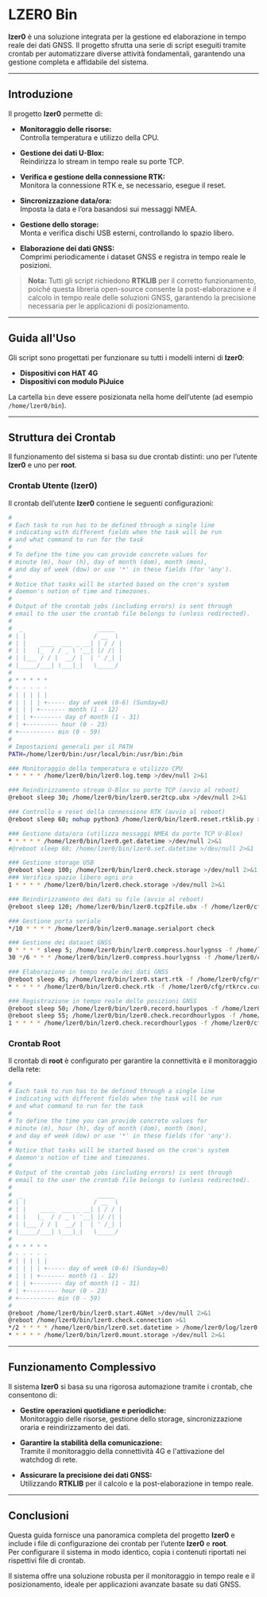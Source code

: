 # LZER0 Bin

**lzer0** è una soluzione integrata per la gestione ed elaborazione in tempo reale dei dati GNSS. Il progetto sfrutta una serie di script eseguiti tramite crontab per automatizzare diverse attività fondamentali, garantendo una gestione completa e affidabile del sistema.

---

## Introduzione

Il progetto **lzer0** permette di:

- **Monitoraggio delle risorse:**  
  Controlla temperatura e utilizzo della CPU.
  
- **Gestione dei dati U-Blox:**  
  Reindirizza lo stream in tempo reale su porte TCP.
  
- **Verifica e gestione della connessione RTK:**  
  Monitora la connessione RTK e, se necessario, esegue il reset.
  
- **Sincronizzazione data/ora:**  
  Imposta la data e l’ora basandosi sui messaggi NMEA.
  
- **Gestione dello storage:**  
  Monta e verifica dischi USB esterni, controllando lo spazio libero.
  
- **Elaborazione dei dati GNSS:**  
  Comprimi periodicamente i dataset GNSS e registra in tempo reale le posizioni.

> **Nota:** Tutti gli script richiedono **RTKLIB** per il corretto funzionamento, poiché questa libreria open-source consente la post-elaborazione e il calcolo in tempo reale delle soluzioni GNSS, garantendo la precisione necessaria per le applicazioni di posizionamento.

---

## Guida all'Uso

Gli script sono progettati per funzionare su tutti i modelli interni di **lzer0**:
- **Dispositivi con HAT 4G**
- **Dispositivi con modulo PiJuice**

La cartella `bin` deve essere posizionata nella home dell’utente (ad esempio `/home/lzer0/bin`).

---

## Struttura dei Crontab

Il funzionamento del sistema si basa su due crontab distinti: uno per l’utente **lzer0** e uno per **root**.

### Crontab Utente (lzer0)

Il crontab dell’utente **lzer0** contiene le seguenti configurazioni:

```bash
#
# Each task to run has to be defined through a single line
# indicating with different fields when the task will be run
# and what command to run for the task
#
# To define the time you can provide concrete values for
# minute (m), hour (h), day of month (dom), month (mon),
# and day of week (dow) or use '*' in these fields (for 'any').
#
# Notice that tasks will be started based on the cron's system
# daemon's notion of time and timezones.
#
# Output of the crontab jobs (including errors) is sent through
# email to the user the crontab file belongs to (unless redirected).
#
#  _                     _____ 
# | |                   / __  \
# | |    ____  ___ _ __| | / / |
# | |   |_  / / _ \ '__| |/ /| |
# | |___ / / |  __/ |  | ' /_| |
# |_____/___| \___|_|   \_____/
#
# * * * * *
# - - - - -
# | | | | |
# | | | | +----- day of week (0-6) (Sunday=0)
# | | | +------- month (1 - 12)
# | | +-------- day of month (1 - 31)
# | +--------- hour (0 - 23)
# +---------- min (0 - 59)
#
# Impostazioni generali per il PATH
PATH=/home/lzer0/bin:/usr/local/bin:/usr/bin:/bin

### Monitoraggio della temperatura e utilizzo CPU
* * * * * /home/lzer0/bin/lzer0.log.temp >/dev/null 2>&1

### Reindirizzamento stream U-Blox su porte TCP (avvio al reboot)
@reboot sleep 30; /home/lzer0/bin/lzer0.ser2tcp.ubx >/dev/null 2>&1

### Controllo e reset della connessione RTK (avvio al reboot)
@reboot sleep 60; nohup python3 /home/lzer0/bin/lzer0.reset.rtklib.py >&1

### Gestione data/ora (utilizza messaggi NMEA da porte TCP U-Blox)
* * * * * /home/lzer0/bin/lzer0.get.datetime >/dev/null 2>&1
#@reboot sleep 60; /home/lzer0/bin/lzer0.set.datetime >/dev/null 2>&1

### Gestione storage USB
@reboot sleep 100; /home/lzer0/bin/lzer0.check.storage >/dev/null 2>&1
### Verifica spazio libero ogni ora
1 * * * * /home/lzer0/bin/lzer0.check.storage >/dev/null 2>&1

### Reindirizzamento dei dati su file (avvio al reboot)
@reboot sleep 120; /home/lzer0/bin/lzer0.tcp2file.ubx -f /home/lzer0/cfg/sites.cfg >/dev/null 2>&1

### Gestione porta seriale
*/10 * * * * /home/lzer0/bin/lzer0.manage.serialport check

### Gestione dei dataset GNSS
0 * * * * sleep 5; /home/lzer0/bin/lzer0.compress.hourlygnss -f /home/lzer0/cfg/sites.cfg >/dev/null 2>&1
30 */6 * * * /home/lzer0/bin/lzer0.compress.hourlygnss -f /home/lzer0/cfg/sites.cfg -p 96 >/dev/null 2>&1

### Elaborazione in tempo reale dei dati GNSS
@reboot sleep 45; /home/lzer0/bin/lzer0.start.rtk -f /home/lzer0/cfg/rtkrcv.curr.conf >/dev/null 2>&1
* * * * * /home/lzer0/bin/lzer0.check.rtk -f /home/lzer0/cfg/rtkrcv.curr.conf >/dev/null 2>&1

### Registrazione in tempo reale delle posizioni GNSS
@reboot sleep 50; /home/lzer0/bin/lzer0.record.hourlypos -f /home/lzer0/cfg/sites.cfg >/dev/null 2>&1
@reboot sleep 55; /home/lzer0/bin/lzer0.check.recordhourlypos -f /home/lzer0/cfg/sites.cfg >/dev/null 2>&1 
1 * * * * /home/lzer0/bin/lzer0.check.recordhourlypos -f /home/lzer0/cfg/sites.cfg >/dev/null 2>&1
```

### Crontab Root

Il crontab di **root** è configurato per garantire la connettività e il monitoraggio della rete:

```bash
#
# Each task to run has to be defined through a single line
# indicating with different fields when the task will be run
# and what command to run for the task
#
# To define the time you can provide concrete values for
# minute (m), hour (h), day of month (dom), month (mon),
# and day of week (dow) or use '*' in these fields (for 'any').
#
# Notice that tasks will be started based on the cron's system
# daemon's notion of time and timezones.
#
# Output of the crontab jobs (including errors) is sent through
# email to the user the crontab file belongs to (unless redirected).
#
#  _                     _____ 
# | |                   / __  \
# | |    ____  ___ _ __| | / / |
# | |   |_  / / _ \ '__| |/ /| |
# | |___ / / |  __/ |  | ' /_| |
# |_____/___| \___|_|   \_____/
#
# * * * * *
# - - - - -
# | | | | |
# | | | | +----- day of week (0-6) (Sunday=0)
# | | | +------- month (1 - 12)
# | | +-------- day of month (1 - 31)
# | +--------- hour (0 - 23)
# +---------- min (0 - 59)
#
@reboot /home/lzer0/bin/lzer0.start.4GNet >/dev/null 2>&1
@reboot /home/lzer0/bin/lzer0.check.connection >&1
*/2 * * * * /home/lzer0/bin/lzer0.set.datetime > /home/lzer0/log/lzer0.set.datetime.log 2>&1
* * * * * /home/lzer0/bin/lzer0.mount.storage >/dev/null 2>&1

```

---

## Funzionamento Complessivo

Il sistema **lzer0** si basa su una rigorosa automazione tramite i crontab, che consentono di:

- **Gestire operazioni quotidiane e periodiche:**  
  Monitoraggio delle risorse, gestione dello storage, sincronizzazione oraria e reindirizzamento dei dati.
  
- **Garantire la stabilità della comunicazione:**  
  Tramite il monitoraggio della connettività 4G e l'attivazione del watchdog di rete.
  
- **Assicurare la precisione dei dati GNSS:**  
  Utilizzando **RTKLIB** per il calcolo e la post-elaborazione in tempo reale.

---

## Conclusioni

Questa guida fornisce una panoramica completa del progetto **lzer0** e include i file di configurazione dei crontab per l’utente **lzer0** e **root**.  
Per configurare il sistema in modo identico, copia i contenuti riportati nei rispettivi file di crontab.

Il sistema offre una soluzione robusta per il monitoraggio in tempo reale e il posizionamento, ideale per applicazioni avanzate basate su dati GNSS.
